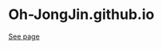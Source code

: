 # Oh-JongJin.github.io

[See page]([Oh-JongJin.github.io](https://github.com/Oh-JongJin/Oh-JongJin.github.io))

